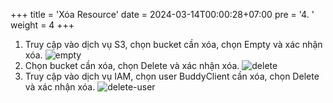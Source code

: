 +++
title = 'Xóa Resource'
date = 2024-03-14T00:00:28+07:00
pre = '4. '
weight = 4
+++
1. Truy cập vào dịch vụ S3, chọn bucket cần xóa, chọn Empty và xác nhận xóa.
![empty](/empty.png)
2. Chọn bucket cần xóa, chọn Delete và xác nhận xóa.
![delete](/delete.png)
3. Truy cập vào dịch vụ IAM, chọn user BuddyClient cần xóa, chọn Delete và xác nhận xóa.
![delete-user](/delete-user.png)